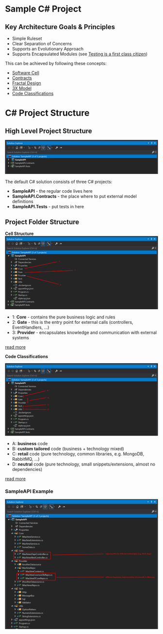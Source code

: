 # Sample C# Project

## Key Architecture Goals & Principles

- Simple Ruleset
- Clear Separation of Concerns
- Supports an Evolutionary Approach
- Supports Encapsulated Modules (see [Testing is a first class citizen](#Testing-is-a-first-class-citizen))

This can be achieved by following these concepts:

* [Software Cell](#Software-Cell)
* [Contracts](Contracts)
* [Fractal Design](#Fractal-Design)
* [3X Model](#3X-Model)
* [Code Classifications](#Code-Classifications)


# C# Project Structure

## High Level Project Structure

![](doc/img/csharp1.png)

The default C# solution consists of three C# projects:
* **SampleAPI** - the regular code lives here
* **SampleAPI.Contracts** - the place where to put external model definitions
* **SampleAPI.Tests** - put tests in here


## Project Folder Structure

**Cell Structure**
![](doc/img/csharp2.png)

* 1: **Core** - contains the pure business logic and rules
* 2: **Gate** - this is the entry point for external calls (controllers, EventHandlers, ...)
* 3: **Provider** - encapsulates knowledge and communication with external systems

[read more](#Software-Cell)

**Code Classifications**

![](doc/img/csharp3.png)

* A: **business** code
* B: **custom tailored** code (business + technology mixed)
* C: **retail** code (pure technology, common libraries, e.g. MongoDB, RabbitMQ, ...)
* D: **neutral** code (pure technology, small snippets/extensions, almost no dependencies)

[read more](#Code-Classifications)

### SampleAPI Example

![](doc/img/csharp4.png)



